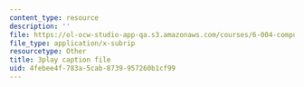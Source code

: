 ```yaml
---
content_type: resource
description: ''
file: https://ol-ocw-studio-app-qa.s3.amazonaws.com/courses/6-004-computation-structures-spring-2017/4febee4f783a5cab8739957260b1cf99_fg6QYiiF_c8.vtt
file_type: application/x-subrip
resourcetype: Other
title: 3play caption file
uid: 4febee4f-783a-5cab-8739-957260b1cf99
---
```

